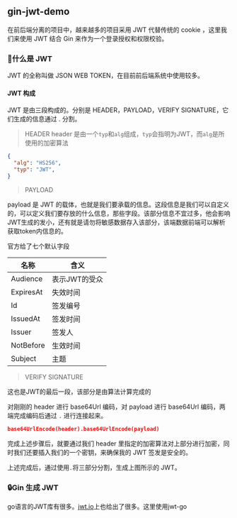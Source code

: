 ## gin-jwt-demo

在前后端分离的项目中，越来越多的项目采用 JWT 代替传统的 cookie ，这里我们来使用 JWT 结合 Gin 来作为一个登录授权和权限校验。

### 🔑什么是 JWT
JWT 的全称叫做 JSON WEB TOKEN，在目前前后端系统中使用较多。

#### JWT 构成
JWT 是由三段构成的。分别是 HEADER，PAYLOAD，VERIFY SIGNATURE，它们生成的信息通过 . 分割。

> HEADER
header 是由一个`typ`和`alg`组成，`typ`会指明为JWT，而`alg`是所使用的加密算法
```json
{
  "alg": "HS256",
  "typ": "JWT",
}
```

> PAYLOAD

payload 是 JWT 的载体，也就是我们要承载的信息。这段信息是我们可以自定义的，可以定义我们要存放的什么信息，那些字段。该部分信息不宜过多，他会影响JWT生成的发小，还有就是请勿将敏感数据存入该部分，该端数据前端可以解析获取token内信息的。

官方给了七个默认字段

|    名称     |     含义      |
|    ----    |     ----     |
| Audience   |  表示JWT的受众  |
| ExpiresAt  |    失效时间     |
|     Id    |    签发编号     |
| IssuedAt  |    签发时间     |
| Issuer  |    签发人     |
| NotBefore  |    生效时间     |
| Subject  |    主题     |

> VERIFY SIGNATURE

这也是JWT的最后一段，该部分是由算法计算完成的

对刚刚的 header 进行 base64Url 编码，对 payload 进行 base64Url 编码，两端完成编码后通过 `.` 进行连接起来。

```json
base64UrlEncode(header).base64UrlEncode(payload)
```

完成上述步骤后，就要通过我们 header 里指定的加密算法对上部分进行加密，同时我们还要插入我们的一个密钥，来确保我的 JWT 签发是安全的。

上述完成后，通过使用`.`将三部分分割，生成上图所示的 JWT。


### 🔒Gin 生成 JWT
go语言的JWT库有很多。[jwt.io](https://jwt.io/)上也给出了很多。这里使用jwt-go

